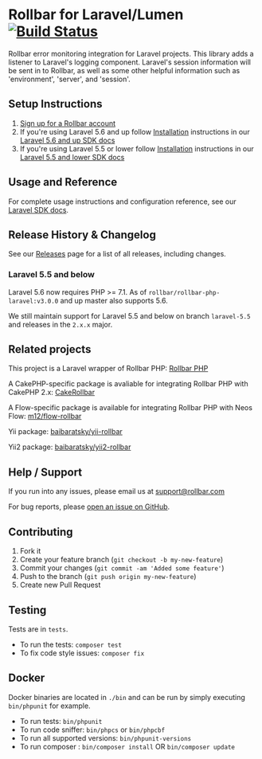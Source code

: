 # Rollbar for Laravel/Lumen [![Build Status](https://travis-ci.org/rollbar/rollbar-php-laravel.svg?branch=master)](https://travis-ci.org/rollbar/rollbar-php-laravel)

Rollbar error monitoring integration for Laravel projects. This library adds a listener to Laravel's logging component. Laravel's session information will be sent in to Rollbar, as well as some other helpful information such as 'environment', 'server', and 'session'.

## Setup Instructions

1. [Sign up for a Rollbar account](https://rollbar.com/signup)
2. If you're using Laravel 5.6 and up follow [Installation](https://docs.rollbar.com/docs/laravel#section-installation) instructions in our [Laravel 5.6 and up SDK docs](https://docs.rollbar.com/docs/laravel)
3. If you're using Laravel 5.5 or lower follow [Installation](https://docs.rollbar.com/v1.0.0/docs/laravel-55) instructions in our [Laravel 5.5 and lower SDK docs](https://docs.rollbar.com/v1.0.0/docs/laravel-55)

## Usage and Reference

For complete usage instructions and configuration reference, see our [Laravel SDK docs](https://docs.rollbar.com/docs/laravel).
  
## Release History & Changelog

See our [Releases](https://github.com/rollbar/rollbar-php-laravel/releases) page for a list of all releases, including changes.

### Laravel 5.5 and below
Laravel 5.6 now requires PHP >= 7.1. As of `rollbar/rollbar-php-laravel:v3.0.0` and up master also supports 5.6.

We still maintain support for Laravel 5.5 and below on branch `laravel-5.5` and releases in the `2.x.x` major.

## Related projects

This project is a Laravel wrapper of Rollbar PHP: [Rollbar PHP](https://github.com/rollbar/rollbar-php)

A CakePHP-specific package is avaliable for integrating Rollbar PHP with CakePHP 2.x:
[CakeRollbar](https://github.com/tranfuga25s/CakeRollbar)

A Flow-specific package is available for integrating Rollbar PHP with Neos Flow: [m12/flow-rollbar](https://packagist.org/packages/m12/flow-rollbar)

Yii package: [baibaratsky/yii-rollbar](https://github.com/baibaratsky/yii-rollbar)

Yii2 package: [baibaratsky/yii2-rollbar](https://github.com/baibaratsky/yii2-rollbar)

## Help / Support

If you run into any issues, please email us at [support@rollbar.com](mailto:support@rollbar.com)

For bug reports, please [open an issue on GitHub](https://github.com/rollbar/rollbar-php/issues/new).


## Contributing

1. Fork it
2. Create your feature branch (`git checkout -b my-new-feature`)
3. Commit your changes (`git commit -am 'Added some feature'`)
4. Push to the branch (`git push origin my-new-feature`)
5. Create new Pull Request


## Testing
Tests are in `tests`.
* To run the tests: `composer test`
* To fix code style issues: `composer fix`

## Docker
Docker binaries are located in `./bin` and can be run by simply executing `bin/phpunit` for example.
* To run tests: `bin/phpunit`
* To run code sniffer: `bin/phpcs` or `bin/phpcbf`
* To run all supported versions: `bin/phpunit-versions`
* To run composer : `bin/composer install` OR `bin/composer update`

